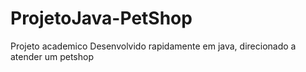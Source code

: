 # ProjetoJava-PetShop
Projeto academico Desenvolvido rapidamente em java, direcionado a atender um petshop
